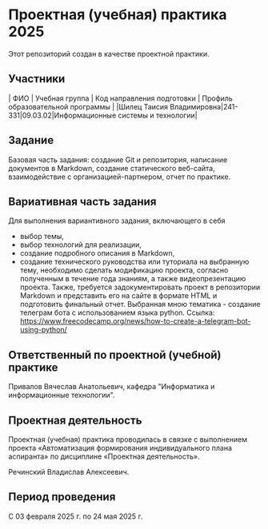 # Проектная (учебная) практика 2025

Этот репозиторий создан в качестве проектной практики.

## Участники

| ФИО | Учебная группа | Код направления подготовки | Профиль образовательной программы |
|Шилец Таисия Владимировна|241-331|09.03.02|Информационные системы и технологии|


## Задание

Базовая часть задания: создание Git и репозитория, написание документов в Markdown, создание статического веб-сайта, взаимодействие с организацией-партнером, отчет по практике.

## Вариативная часть задания

Для выполнения вариантивного задания, включающего в себя 
- выбор темы, 
- выбор технологий для реализации, 
- создание подробного описания в Markdown, 
- создание технического руководства или туториала на выбранную тему, 
необходимо сделать модификацию проекта, согласно полученным в течение года знаниям, а также видеопрезентацию проекта. Также, требуется задокументировать проект в репозитории Markdown и представить его на сайте в формате HTML и подготовить финальный отчет. 
Выбранная мною тематика - создание телеграм бота с использованием языка python.
Ссылка: https://www.freecodecamp.org/news/how-to-create-a-telegram-bot-using-python/ 

## Ответственный по проектной (учебной) практике

Привалов Вячеслав Анатольевич, кафедра "Информатика и информационные технологии".

## Проектная деятельность

Проектная (учебная) практика проводилась в связке с выполнением проекта «Автоматизация формирования индивидуального плана аспиранта» по дисциплине «Проектная деятельность».

Речинский Владислав Алексеевич.

## Период проведения

С 03 февраля 2025 г. по 24 мая 2025 г.
